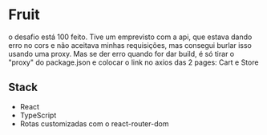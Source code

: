 # Fruit

o desafio está 100 feito. Tive um emprevisto com a api, que estava dando erro no cors e não aceitava minhas requisições, mas consegui burlar isso usando uma proxy. Mas se der erro quando for dar build, é só tirar o "proxy" do package.json e colocar o link no axios das 2 pages: Cart e Store

## Stack
- React
- TypeScript
- Rotas customizadas com o react-router-dom

